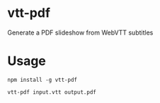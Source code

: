 vtt-pdf
===

Generate a PDF slideshow from WebVTT subtitles

# Usage
```
npm install -g vtt-pdf

vtt-pdf input.vtt output.pdf
```
